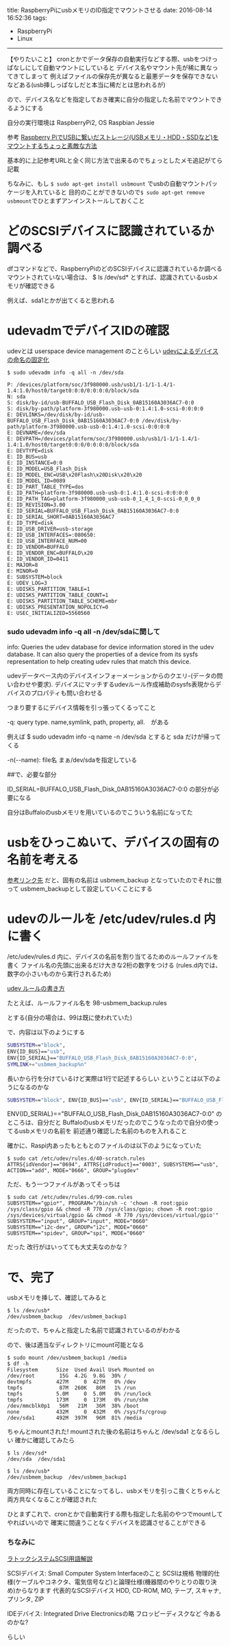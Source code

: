 title: RaspberryPiにusbメモリのID指定でマウントさせる
date: 2016-08-14 16:52:36
tags:
- RaspberryPi
- Linux
---


【やりたいこと】
cronとかでデータ保存の自動実行などする際、usbをつけっぱなしにして自動マウントにしていると
デバイス名やマウント先が稀に異なってきてしまって
例えばファイルの保存先が異なると最悪データを保存できないなどある(usb挿しっぱなしだと本当に稀だとは思われるが)

ので、デバイス名などを指定しておき確実に自分の指定した名前でマウントできるようにする

自分の実行環境は
RaspberryPi2, OS Raspbian Jessie

参考
[Raspberry PiでUSBに繋いだストレージ(USBメモリ・HDD・SSDなど)をマウントするちょっと素敵な方法](http://lil68060.hatenablog.com/entry/2015/07/01/034254)

基本的に上記参考URLと全く同じ方法で出来るのでちょっとしたメモ追記がてら記載

ちなみに、もし `$ sudo apt-get install usbmount` でusbの自動マウントパッケージを入れていると
目的のことができないので`$ sudo apt-get remove usbmount`でひとまずアンインストールしておくこと

<!-- more -->

# どのSCSIデバイスに認識されているか調べる

dfコマンドなどで、RaspberryPiのどのSCSIデバイスに認識されているか調べる
マウントされていない場合は、
$ ls /dev/sd*
とすれば、認識されているusbメモリが確認できる

例えば、sda1とかが出てくると思われる

# udevadmでデバイスIDの確認

udevとは userspace device management のことらしい
[udevによるデバイスの命名の固定化](http://d.hatena.ne.jp/qpSHiNqp/20110214/1297651801)

```
$ sudo udevadm info -q all -n /dev/sda

P: /devices/platform/soc/3f980000.usb/usb1/1-1/1-1.4/1-1.4:1.0/host0/target0:0:0/0:0:0:0/block/sda
N: sda
S: disk/by-id/usb-BUFFALO_USB_Flash_Disk_0AB15160A3036AC7-0:0
S: disk/by-path/platform-3f980000.usb-usb-0:1.4:1.0-scsi-0:0:0:0
E: DEVLINKS=/dev/disk/by-id/usb-BUFFALO_USB_Flash_Disk_0AB15160A3036AC7-0:0 /dev/disk/by-path/platform-3f980000.usb-usb-0:1.4:1.0-scsi-0:0:0:0
E: DEVNAME=/dev/sda
E: DEVPATH=/devices/platform/soc/3f980000.usb/usb1/1-1/1-1.4/1-1.4:1.0/host0/target0:0:0/0:0:0:0/block/sda
E: DEVTYPE=disk
E: ID_BUS=usb
E: ID_INSTANCE=0:0
E: ID_MODEL=USB_Flash_Disk
E: ID_MODEL_ENC=USB\x20Flash\x20Disk\x20\x20
E: ID_MODEL_ID=0089
E: ID_PART_TABLE_TYPE=dos
E: ID_PATH=platform-3f980000.usb-usb-0:1.4:1.0-scsi-0:0:0:0
E: ID_PATH_TAG=platform-3f980000_usb-usb-0_1_4_1_0-scsi-0_0_0_0
E: ID_REVISION=3.00
E: ID_SERIAL=BUFFALO_USB_Flash_Disk_0AB15160A3036AC7-0:0
E: ID_SERIAL_SHORT=0AB15160A3036AC7
E: ID_TYPE=disk
E: ID_USB_DRIVER=usb-storage
E: ID_USB_INTERFACES=:080650:
E: ID_USB_INTERFACE_NUM=00
E: ID_VENDOR=BUFFALO
E: ID_VENDOR_ENC=BUFFALO\x20
E: ID_VENDOR_ID=0411
E: MAJOR=8
E: MINOR=0
E: SUBSYSTEM=block
E: UDEV_LOG=3
E: UDISKS_PARTITION_TABLE=1
E: UDISKS_PARTITION_TABLE_COUNT=1
E: UDISKS_PARTITION_TABLE_SCHEME=mbr
E: UDISKS_PRESENTATION_NOPOLICY=0
E: USEC_INITIALIZED=5560560
```

### sudo udevadm info -q all -n /dev/sdaに関して
info: 
Queries the udev database for device information stored in the udev database. It can also query the properties of a device from its sysfs representation to help creating udev rules that match this device.

udevデータベース内のデバイスインフォーメーションからのクエリ-(データの問い合わせや要求). 
デバイスにマッチするudevルール作成補助のsysfs表現からデバイスのプロパティも問い合わせる

つまり要するにデバイス情報を引っ張ってくるってこと

-q: query type.
  name,symlink, path, property, all.　がある

例えば
$ sudo udevadm info -q name -n /dev/sda
とすると
sda
だけが帰ってくる

-n(--name): 
  file名
  まぁ/dev/sdaを指定している


##で、必要な部分

ID_SERIAL=BUFFALO_USB_Flash_Disk_0AB15160A3036AC7-0:0
の部分が必要になる

自分はBuffaloのusbメモリを用いているのでこういう名前になってた

# usbをひっこぬいて、デバイスの固有の名前を考える

[参考リンク先](http://lil68060.hatenablog.com/entry/2015/07/01/034254)
だと、固有の名前は usbmem_backup となっていたのでそれに倣って
usbmem_backupとして設定していくことにする

# udevのルールを /etc/udev/rules.d 内に書く

/etc/udev/rules.d 内に、デバイスの名前を割り当てるためのルールファイルを書く
ファイル名の先頭に出来るだけ大きな2桁の数字をつける
(rules.d内では、数字の小さいものから実行されるため)

[udev ルールの書き方](http://mux03.panda64.net/docs/udevrules_ja.html)

たとえば、ルールファイル名を
98-usbmem_backup.rules

とする(自分の場合は、99は既に使われていた)

で、内容は以下のようにする

```sh 98-usbmem_backup.rules
SUBSYSTEM=="block",
ENV{ID_BUS}=="usb",
ENV{ID_SERIAL}=="BUFFALO_USB_Flash_Disk_0AB15160A3036AC7-0:0", 
SYMLINK+="usbmem_backup%n"
```

長いから行を分けているけど実際は1行で記述するらしい
ということは以下のようになるのかな

```sh 98-usbmem_backup.rules
SUBSYSTEM=="block", ENV{ID_BUS}=="usb", ENV{ID_SERIAL}=="BUFFALO_USB_Flash_Disk_0AB15160A3036AC7-0:0",  SYMLINK+="usbmem_backup%n"
```

ENV{ID_SERIAL}=="BUFFALO_USB_Flash_Disk_0AB15160A3036AC7-0:0"
のところは、自分だと Buffaloのusbメモリだったのでこうなったので自分の使ってるusbメモリの名前を
前述通り確認した名前のものを入れること


確かに、Raspi内あったもともとのファイルのは以下のようになっていた
```
$ sudo cat /etc/udev/rules.d/40-scratch.rules 
ATTRS{idVendor}=="0694", ATTRS{idProduct}=="0003", SUBSYSTEMS=="usb", ACTION=="add", MODE="0666", GROUP="plugdev"
```

ただ、もう一つファイルがあってそっちは
```
$ sudo cat /etc/udev/rules.d/99-com.rules 
SUBSYSTEM=="gpio*", PROGRAM="/bin/sh -c 'chown -R root:gpio /sys/class/gpio && chmod -R 770 /sys/class/gpio; chown -R root:gpio /sys/devices/virtual/gpio && chmod -R 770 /sys/devices/virtual/gpio'"
SUBSYSTEM=="input", GROUP="input", MODE="0660"
SUBSYSTEM=="i2c-dev", GROUP="i2c", MODE="0660"
SUBSYSTEM=="spidev", GROUP="spi", MODE="0660"
```
だった
改行がはいってても大丈夫なのかな？


# で、完了

usbメモリを挿して、確認してみると

```
$ ls /dev/usb*
/dev/usbmem_backup  /dev/usbmem_backup1
```

だったので、ちゃんと指定した名前で認識されているのがわかる

ので、後は適当なディレクトリにmount可能となる

```
$ sudo mount /dev/usbmem_backup1 /media
$ df -h
Filesystem      Size  Used Avail Use% Mounted on
/dev/root        15G  4.2G  9.8G  30% /
devtmpfs        427M     0  427M   0% /dev
tmpfs            87M  260K   86M   1% /run
tmpfs           5.0M     0  5.0M   0% /run/lock
tmpfs           173M     0  173M   0% /run/shm
/dev/mmcblk0p1   56M   21M   36M  38% /boot
none            432M     0  432M   0% /sys/fs/cgroup
/dev/sda1       492M  397M   96M  81% /media
```

ちゃんとmountされた!
mountされた後の名前はちゃんと /dev/sda1 となるらしい
確かに確認してみたら
```
$ ls /dev/sd*
/dev/sda  /dev/sda1

$ ls /dev/usb*
/dev/usbmem_backup  /dev/usbmem_backup1
```

両方同時に存在していることになってるし、usbメモリを引っこ抜くとちゃんと両方共なくなることが確認された

ひとまずこれで、cronとかで自動実行する際も指定した名前のやつでmountしてやればいいので
確実に間違うことなくデバイスを認識させることができる


### ちなみに

[ラトックシステムSCSI用語解説](http://www.ratocsystems.com/products/subpage/scsi/scsi.html)

SCSIデバイス: 
  Small Computer System Interfaceのこと
  SCSIは規格
  物理的仕様(ケーブルやコネクタ、電気信号など)と論理仕様(機器間のやりとりの取り決め)からなります
  代表的なSCSIデバイス
    HDD, CD-ROM, MO, テープ, スキャナ, プリンタ, ZIP

IDEデバイス:
  Integrated Drive Electronicsの略
  フロッピーディスクなど
  今あるのかな?

らしい

